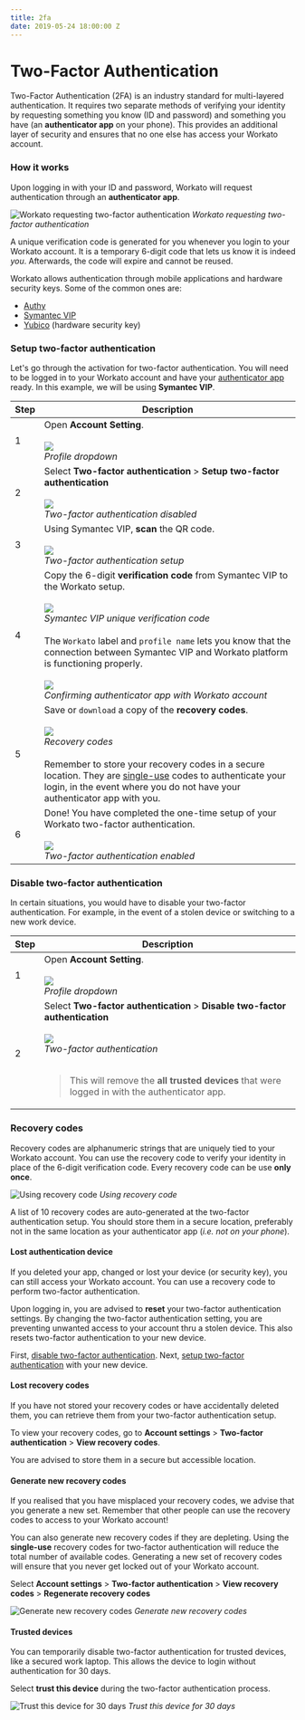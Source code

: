 ```yaml
---
title: 2fa
date: 2019-05-24 18:00:00 Z
---
```


# Two-Factor Authentication

Two-Factor Authentication (2FA) is an industry standard for multi-layered authentication. It requires two separate methods of verifying your identity by requesting something you know (ID and password) and something you have (an **authenticator app** on your phone). This provides an additional layer of security and ensures that no one else has access your Workato account.

### How it works

Upon logging in with your ID and password, Workato will request authentication through an **authenticator app**.

![Workato requesting two-factor authentication](/assets/images/security/2fa/2fa-request.png)
*Workato requesting two-factor authentication*

A unique verification code is generated for you whenever you login to your Workato account. It is a temporary 6-digit code that lets us know it is indeed *you*. Afterwards, the code will expire and cannot be reused.

Workato allows authentication through mobile applications and hardware security keys. Some of the common ones are:
- [Authy](https://authy.com/download/)
- [Symantec VIP](https://vip.symantec.com/)
- [Yubico](https://www.yubico.com/products/yubikey-hardware/) (hardware security key)

### Setup two-factor authentication

Let's go through the activation for two-factor authentication. You will need to be logged in to your Workato account and have your [authenticator app](https://www.pcworld.com/article/3225913/what-is-two-factor-authentication-and-which-2fa-apps-are-best.html) ready. In this example, we will be using **Symantec VIP**.

<table class="unchanged rich-diff-level-one">
  <thead>
    <tr>
        <th width='10%'>Step</th>
        <th>Description</th>
    </tr>
  </thead>
  <tbody>
    <tr>
      <td>1</td>
      <td>
        Open <b>Account Setting</b>.<br>
        <br>
        <img src="/assets/images/security/2fa/profile-dropdown.png"></img><br>
        <i>Profile dropdown</i><br>
      </td>
    </tr>
    <tr>
      <td>2</td>
      <td>
        Select <b>Two-factor authentication</b> > <b>Setup two-factor authentication</b><br>
        <br>
        <img src="/assets/images/security/2fa/account-setting-before-activation.png"></img><br>
        <i>Two-factor authentication disabled</i><br>
        </td>
    </tr>
    <tr>
      <td>3</td>
      <td>
        Using Symantec VIP, <b>scan</b> the QR code.<br>
        <br>
        <img src="/assets/images/security/2fa/setup-2fa.png"></img><br>
        <i>Two-factor authentication setup</i><br>
        </td>
    </tr>
    <tr>
      <td>4</td>
      <td>
        Copy the 6-digit <b>verification code</b> from Symantec VIP to the Workato setup.<br>
        <br>
        <img src="/assets/images/security/2fa/symantec-workato.png"></img><br>
        <i>Symantec VIP unique verification code</i><br>
        <br>
        The <code>Workato</code> label and <code>profile name</code> lets you know that the connection between Symantec VIP and Workato platform is functioning properly.<br><br>
        <img src="/assets/images/security/2fa/setup-2fa-input.png"></img><br>
        <i>Confirming authenticator app with Workato account</i><br>
        </td>
    </tr>
    <tr>
      <td>5</td>
      <td>
        Save or <code>download</code> a copy of the <b>recovery codes</b>.<br>
        <br>
        <img src="/assets/images/security/2fa/setup-2fa-codes.png"></img><br>
        <i>Recovery codes</i><br>
        <br>
        Remember to store your recovery codes in a secure location. They are <a href="#recovery-codes">single-use</a> codes to authenticate your login, in the event where you do not have your authenticator app with you.
        </td>
    </tr>
    <tr>
      <td>6</td>
      <td>
        Done! You have completed the one-time setup of your Workato two-factor authentication.<br>
        <br>
        <img src="/assets/images/security/2fa/account-setting-activated.png"></img><br>
        <i>Two-factor authentication enabled</i><br>
        </td>
    </tr>
  </tbody>
</table>

### Disable two-factor authentication

In certain situations, you would have to disable your two-factor authentication. For example, in the event of a stolen device or switching to a new work device.

<table class="unchanged rich-diff-level-one">
  <thead>
    <tr>
        <th width='10%'>Step</th>
        <th>Description</th>
    </tr>
  </thead>
  <tbody>
    <tr>
      <td>1</td>
      <td>
        Open <b>Account Setting</b>.<br>
        <br>
        <img src="/assets/images/security/2fa/profile-dropdown.png"></img><br>
        <i>Profile dropdown</i><br>
        </td>
    </tr>
    <tr>
      <td>2</td>
      <td>
        Select <b>Two-factor authentication</b> > <b>Disable two-factor authentication</b><br>
        <br>
        <img src="/assets/images/security/2fa/account-setting-activated.png"></img><br>
        <i>Two-factor authentication</i><br>
        <br>
        <blockquote>This will remove the <b>all trusted devices</b> that were logged in with the authenticator app.</blockquote>
        </td>
    </tr>
  </tbody>
</table>

### Recovery codes

Recovery codes are alphanumeric strings that are uniquely tied to your Workato account. You can use the recovery code to verify your identity in place of the 6-digit verification code. Every recovery code can be use **only once**.

![Using recovery code](/assets/images/security/2fa/recovery-screen.png)
*Using recovery code*

A list of 10 recovery codes are auto-generated at the two-factor authentication setup. You should store them in a secure location, preferably not in the same location as your authenticator app (*i.e. not on your phone*).

#### Lost authentication device

If you deleted your app, changed or lost your device (or security key), you can still access your Workato account. You can use a recovery code to perform two-factor authentication.

Upon logging in, you are advised to **reset** your two-factor authentication settings. By changing the two-factor authentication setting, you are preventing unwanted access to your account thru a stolen device. This also resets two-factor authentication to your new device.

 First, [disable two-factor authentication](#disable-two-factor-authentication). Next, [setup two-factor authentication](#setup-two-factor-authentication) with your new device.

#### Lost recovery codes

If you have not stored your recovery codes or have accidentally deleted them, you can retrieve them from your two-factor authentication setup.

To view your recovery codes, go to  **Account settings** > **Two-factor authentication** > **View recovery codes**.

You are advised to store them in a secure but accessible location.

#### Generate new recovery codes

If you realised that you have misplaced your recovery codes, we advise that you generate a new set. Remember that other people can use the recovery codes to access to your Workato account!

You can also generate new recovery codes if they are depleting. Using the **single-use** recovery codes for two-factor authentication will reduce the total number of available codes. Generating a new set of recovery codes will ensure that you never get locked out of your Workato account.

Select **Account settings** > **Two-factor authentication** > **View recovery codes** > **Regenerate recovery codes**

![Generate new recovery codes](/assets/images/security/2fa/2fa-regenerate-codes.png)
*Generate new recovery codes*

#### Trusted devices

You can temporarily disable two-factor authentication for trusted devices, like a secured work laptop. This allows the device to login without authentication for 30 days.

Select **trust this device** during the two-factor authentication process.

![Trust this device for 30 days](/assets/images/security/2fa/trust-this-device.png)
*Trust this device for 30 days*
